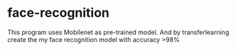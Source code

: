 # face-recognition
This program uses Mobilenet as pre-trained model. And by transferlearning create the my face recognition model with accuracy >98%
